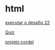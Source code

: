 # html
 <a href="https://jfelipenery.github.io/html/exercicios/modulo2/ex022/desafio.html"> executar o desafio 22</a>

<a href="https://jfelipenery.github.io/estudos-html-css/projeto-estudo/quiz.html"> Quiz </a>

<a href="https://jfelipenery.github.io/projeto-cordel/desafio012"> projeto cordel </a>